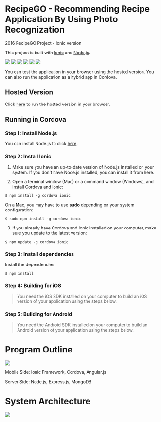 # RecipeGO - Recommending Recipe Application By Using Photo Recognization

2016 RecipeGO Project - Ionic version

This project is built with [Ionic](http://ionicframework.com/) and [Node.js](https://nodejs.org/en/).

<img src = "http://postfiles13.naver.net/20160707_60/gongsuni94_1467824824578k5iOY_JPEG/RecipeGO4.png?type=w1">
<img src = "http://postfiles8.naver.net/20160707_231/gongsuni94_1467824824778UR4z8_JPEG/RecipeGO5.png?type=w1">

<img src = "http://postfiles8.naver.net/20160707_23/gongsuni94_14678248252781Fvkg_JPEG/RecipeGO8.png?type=w1">
<img src = "http://postfiles9.naver.net/20160707_104/gongsuni94_1467824825487UWwnM_JPEG/RecipeGO9.png?type=w1">

<img src = "http://postfiles7.naver.net/20160707_70/gongsuni94_1467824824976inuLM_JPEG/RecipeGO6.png?type=w1">
<img src = "http://postfiles14.naver.net/20160707_221/gongsuni94_14678248251271mNT6_JPEG/RecipeGO7.png?type=w1">

You can test the application in your browser using the hosted version.
You can also run the application as a hybrid app in Cordova.

## Hosted Version

Click [here](https://ancient-escarpment-45607.herokuapp.com) to run the hosted version in your browser.

## Running in Cordova

### Step 1: Install Node.js

You can install Node.js to click [here](https://nodejs.org/en/).

### Step 2: Install Ionic

1. Make sure you have an up-to-date version of Node.js installed on your system. If you don't have Node.js installed, you can install it from here.

2. Open a terminal window (Mac) or a command window (Windows), and install Cordova and Ionic:

  ```
  $ npm install -g cordova ionic
  ```
  
  On a Mac, you may have to use **sudo** depending on your system configuration:

  ```
  $ sudo npm install -g cordova ionic
  ```

3. If you already have Cordova and Ionic installed on your computer, make sure you update to the latest version:

  ```
  $ npm update -g cordova ionic
  ```
  
### Step 3: Install dependencies

Install the dependencies

```
$ npm install
```

### Step 4: Building for iOS

> You need the iOS SDK installed on your computer to build an iOS version of your application using the steps below.

### Step 5: Building for Android

> You need the Android SDK installed on your computer to build an Android version of your application using the steps below.

# Program Outline

<img src = "http://postfiles14.naver.net/20160707_253/gongsuni94_1467824824413bEjqm_JPEG/RecipeGO3.png?type=w1">

Mobile Side: Ionic Framework, Cordova, Angular.js

Server Side: Node.js, Express.js, MongoDB

# System Architecture

<img src = "http://postfiles11.naver.net/20160707_106/gongsuni94_1467824823891BFuBP_JPEG/RecipeGO1.png?type=w1">

